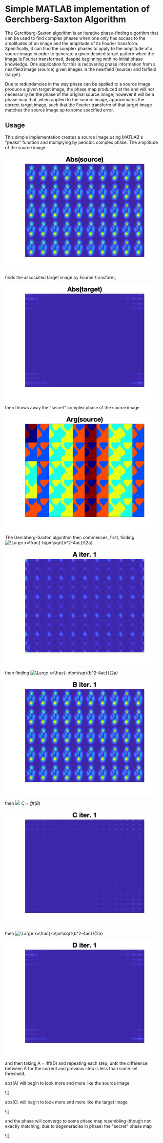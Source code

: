 # Simple MATLAB implementation of Gerchberg-Saxton Algorithm

The Gerchberg-Saxton algorithm is an iterative phase-finding algorithm that can be used to find complex phases when one only has access to the amplitudes of an image and the amplitude of its Fourier transform. Specifically, it can find the complex phases to apply to the amplitude of a source image in order to generate a given desired target pattern when the image is Fourier transformed, despite beginning with no initial phase knowledge. One application for this is recovering phase information from a nearfield image (source) given images in the nearfield (source) and farfield (target). 

Due to redundancies in the way phase can be applied to a source image produce a given target image, the phase map produced at the end will not necessarily be the phase of the original source image; however it will be a phase map that, when applied to the source image, approximates the correct target image, such that the Fourier transform of that target image matches the source image up to some specified error. 


## Usage
This simple implementation creates a source image using MATLAB's "peaks" function and multiplying by periodic complex phase. The amplitude of the source image: 

![](imgs/src_abs_nf.png)


finds the associated target image by Fourier transform,

![](imgs/trg_abs_ff.png)

then throws away the "secret" complex phase of the source image

![](imgs/src_angle.png) 

The Gerchberg-Saxton algorithm then commences, first, finding ![\Large x=\frac{-b\pm\sqrt{b^2-4ac}}{2a}](https://latex.codecogs.com/svg.latex?\Large&space;A=\text{ifft}(\text{abs}(\text{src})))

![](imgs/A_iter1.png)

then finding ![\Large x=\frac{-b\pm\sqrt{b^2-4ac}}{2a}](https://latex.codecogs.com/svg.latex?\Large&space;B=\text{abs}(\text{src})/cdot%20e^{i%20\text{arg}(A)}) 

![](imgs/B_iter1.png)

then ![](https://latex.codecogs.com/svg.latex?&space;C=\text{fft}(B)) $C = fft(B)$

![](imgs/C_iter1.png)

then ![\Large x=\frac{-b\pm\sqrt{b^2-4ac}}{2a}](https://latex.codecogs.com/svg.latex?\Large&space;D=\text{abs}(\text{trg})\cdot%20e^{i%20arg(C)}) 

![](imgs/D_iter1.png)

and then taking A = ifft(D) and repeating each step, until the difference between A for the current and previous step is less than some set threshold. 

abs(A) will begin to look more and more like the source image

![]

abs(C) will begin to look more and more like the target image

![]

and the phase will converge to some phase map resembling (though not exactly matching, due to degeneracies in phase) the "secret" phase map

![].